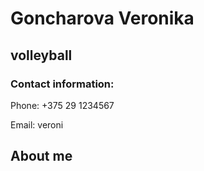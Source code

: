 # Goncharova Veronika
## volleyball
### Contact information:
Phone: +375 29 1234567

Email:  veroni
##
## About me


